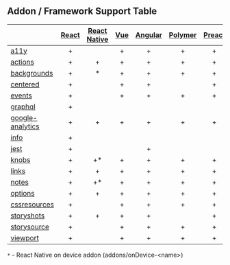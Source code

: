 ## Addon / Framework Support Table

| | [React](app/react)|[React Native](app/react-native)|[Vue](app/vue)|[Angular](app/angular)| [Polymer](app/polymer)| [Preact](app/preact)| [Mithril](app/mithril)| [HTML](app/html)| [Marko](app/marko)| [Svelte](app/svelte)| [Riot](app/riot)| [Ember](app/ember)|
| ----------- |:-------:|:-------:|:-------:|:-------:|:-------:|:-------:|:-------:|:-------:|:-------:|:-------:|:-------:|:-------:|
|[a11y](addons/a11y)                         |+| |+|+|+|+|+|+|+| | |+|
|[actions](addons/actions)                   |+|+|+|+|+|+|+|+|+|+|+|+|
|[backgrounds](addons/backgrounds)           |+|*|+|+|+|+|+|+|+|+|+|+|
|[centered](addons/centered)                 |+| |+|+| |+|+|+| |+| |+|
|[events](addons/events)                     |+| |+|+|+|+|+|+|+| | |+|
|[graphql](addons/graphql)                   |+| | | | | | | | | | | |
|[google-analytics](addons/google-analytics) |+|+|+|+|+|+|+|+|+|+|+|+|
|[info](addons/info)                         |+| | | | | | | | | | | |
|[jest](addons/jest)                         |+| | |+| | |+| | | | |
|[knobs](addons/knobs)                       |+|+*|+|+|+|+|+|+|+|+|+|+|
|[links](addons/links)                       |+|+|+|+|+|+|+|+| |+|+|+|
|[notes](addons/notes)                       |+|+*|+|+|+|+|+|+| |+|+|+|
|[options](addons/options)                   |+|+|+|+|+|+|+|+| |+|+|+|
|[cssresources](addons/cssresources)         |+| |+|+|+|+|+|+|+|+|+|+|
|[storyshots](addons/storyshots)             |+|+|+|+| |+| |+| |+|+| |
|[storysource](addons/storysource)           |+| |+|+|+|+|+|+|+|+|+|+|
|[viewport](addons/viewport)                 |+| |+|+|+|+|+|+|+|+|+|+|

`*` - React Native on device addon (addons/onDevice-\<name>) 
